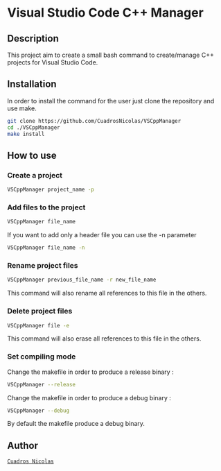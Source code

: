 # Visual Studio Code C++ Manager

## Description

This project aim to create a small bash command to create/manage C++ projects
for Visual Studio Code.

## Installation

In order to install the command for the user just clone the repository and use make.

```bash
git clone https://github.com/CuadrosNicolas/VSCppManager
cd ./VSCppManager
make install
```

## How to use

### Create a project

```bash
VSCppManager project_name -p
```

### Add files to the project

```bash
VSCppManager file_name
```

If you want to add only a header file you can use the -n parameter

```bash
VSCppManager file_name -n
```

### Rename project files

```bash
VSCppManager previous_file_name -r new_file_name
```

This command will also rename all references to this file in the others.

### Delete project files

```bash
VSCppManager file -e
```

This command will also erase all references to this file in the others.

### Set compiling mode

Change the makefile in order to produce a release binary :

```bash
VSCppManager --release
```

Change the makefile in order to produce a debug binary :

```bash
VSCppManager --debug
```

By default the makefile produce a debug binary.

## Author

[```Cuadros Nicolas```](https://github.com/Inagaroth)
